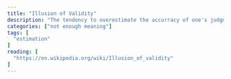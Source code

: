 ```yaml
---
title: "Illusion of Validity"
description: "The tendency to overestimate the accurracy of one's judgments, especially when available information is consistent or inter-correlated."
categories: ["not enough meaning"]
tags: [
  "estimation"
]
reading: [
  "https://en.wikipedia.org/wiki/Illusion_of_validity"
]
---
```



